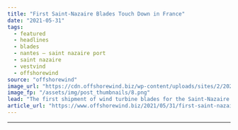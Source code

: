 ```yaml
---
title: "First Saint-Nazaire Blades Touch Down in France"
date: "2021-05-31"
tags: 
  - featured
  - headlines
  - blades
  - nantes – saint nazaire port
  - saint nazaire
  - vestvind
  - offshorewind
source: "offshorewind"
image_url: "https://cdn.offshorewind.biz/wp-content/uploads/sites/2/2021/05/31161019/First-Saint-Nazaire-Blades-Touch-Down-in-France.png"
image_fp: "/assets/img/post_thumbnails/8.png"
lead: "The first shipment of wind turbine blades for the Saint-Nazaire offshore wind farm has"
article_url: "https://www.offshorewind.biz/2021/05/31/first-saint-nazaire-blades-touch-down-in-france/"
---
```


---
